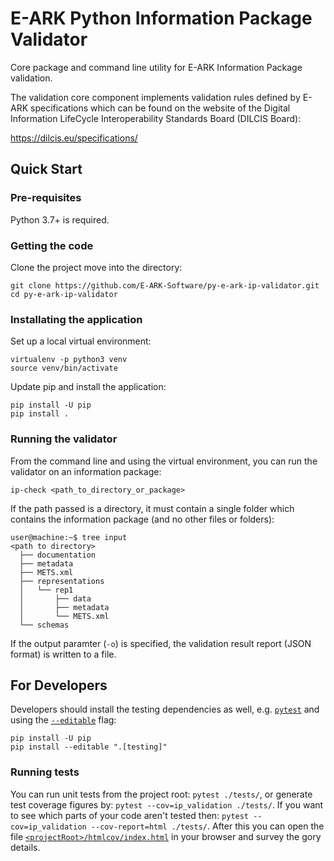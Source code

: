 # E-ARK Python Information Package Validator

Core package and command line utility for E-ARK Information Package validation.

The validation core component implements validation rules defined by E-ARK specifications which can be found on the
website of the Digital Information LifeCycle Interoperability Standards Board (DILCIS Board):

<https://dilcis.eu/specifications/>

## Quick Start

### Pre-requisites

Python 3.7+ is required.

### Getting the code

Clone the project move into the directory:

```shell
git clone https://github.com/E-ARK-Software/py-e-ark-ip-validator.git
cd py-e-ark-ip-validator
```

### Installating the application

Set up a local virtual environment:

```shell
virtualenv -p python3 venv
source venv/bin/activate
```

Update pip and install the application:

```shell
pip install -U pip
pip install .
```

### Running the validator

From the command line and using the virtual environment, you can run the validator on an information package:

```shell
ip-check <path_to_directory_or_package>
```

If the path passed is a directory, it must contain a single folder which contains the information package (and no other files or folders):

```shell
user@machine:~$ tree input
<path to directory>
  ├── documentation
  ├── metadata
  ├── METS.xml
  ├── representations
  │   └── rep1
  │       ├── data
  │       ├── metadata
  │       └── METS.xml
  └── schemas
```

If the output paramter (`-o`) is specified, the validation result report (JSON format) is written to a file. 

## For Developers

Developers should install the testing dependencies as well, e.g. [`pytest`](https://docs.pytest.org/en/7.2.x/) and using the [`--editable`](https://pip.pypa.io/en/stable/cli/pip_install/#cmdoption-e) flag:

```shell
pip install -U pip
pip install --editable ".[testing]"
```

### Running tests

You can run unit tests from the project root: `pytest ./tests/`, or generate test coverage figures by: `pytest --cov=ip_validation ./tests/`. If you want to see which parts of your code aren't tested then: `pytest --cov=ip_validation --cov-report=html ./tests/`. After this you can open the file [`<projectRoot>/htmlcov/index.html`](./htmlcov/index.html) in your browser and survey the gory details.
